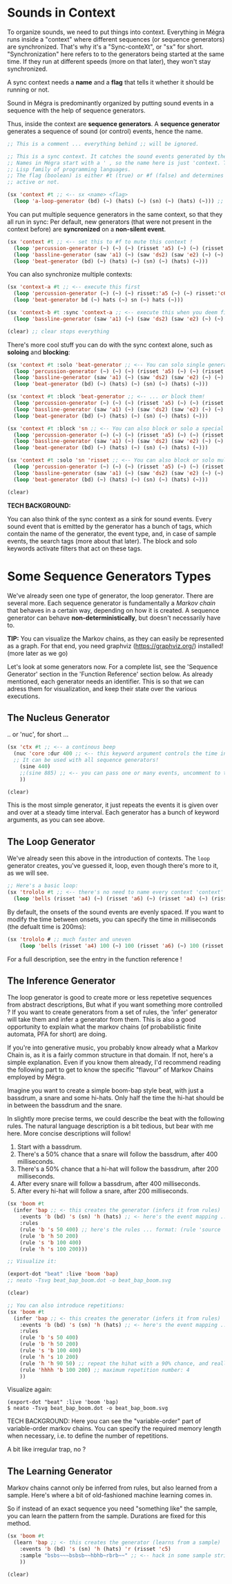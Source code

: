 # Sounds in Context

To organize sounds, we need to put things into context. Everything in Mégra runs inside a "context" where different sequences (or sequence generators) are synchronized. 
That's why it's a "Sync-conteXt", or "sx" for short. "Synchronization" here refers to to the generators being started at the same time. 
If they run at different speeds (more on that later), they won't stay synchronized.

A sync context needs a **name** and a **flag** that tells it whether it should be running or not. 

Sound in Mégra is predominantly organized by putting sound events in a sequence with the help of sequence generators.

Thus, inside the context are **sequence generators**. A **sequence generator** generates a sequence of sound (or control) events, hence the name.

```lisp
;; This is a comment ... everything behind ;; will be ignored.

;; This is a sync context. It catches the sound events generated by the sequence generators.
;; Names in Mégra start with a ' , so the name here is just 'context. This is inherited from 
;; Lisp family of programming languages.
;; The flag (boolean) is either #t (true) or #f (false) and determines whether the context 
;; active or not.

(sx 'context #t ;; <-- sx <name> <flag>
  (loop 'a-loop-generator (bd) (~) (hats) (~) (sn) (~) (hats) (~))) ;; <-- this generates a sequence of event
```

You can put multiple sequence generators in the same context, so that they all run in sync:
Per default, new generators (that were not present in the context before) are **syncronized**
on a **non-silent event**.

```lisp
(sx 'context #t ;; <-- set this to #f to mute this context !
  (loop 'percussion-generator (~) (~) (~) (risset 'a5) (~) (~) (risset 'c6) (~))
  (loop 'bassline-generator (saw 'a1) (~) (saw 'ds2) (saw 'e2) (~) (~) (saw 'c3) (~))
  (loop 'beat-generator (bd) (~) (hats) (~) (sn) (~) (hats) (~))) 
```

You can also synchronize multiple contexts:

```lisp
(sx 'context-a #t ;; <-- execute this first
  (loop 'percussion-generator (~) (~) (~) risset:'a5 (~) (~) risset:'c6 (~))
  (loop 'beat-generator bd (~) hats (~) sn (~) hats (~)))

(sx 'context-b #t :sync 'context-a ;; <-- execute this when you deem fit 
  (loop 'bassline-generator (saw 'a1) (~) (saw 'ds2) (saw 'e2) (~) (~) (saw 'c3) (~)))

(clear) ;; clear stops everything
```

There's more cool stuff you can do with the sync context alone, such as 
**soloing** and **blocking**:

```lisp
(sx 'context #t :solo 'beat-generator ;; <-- You can solo single generators ...
  (loop 'percussion-generator (~) (~) (~) (risset 'a5) (~) (~) (risset 'c6) (~))
  (loop 'bassline-generator (saw 'a1) (~) (saw 'ds2) (saw 'e2) (~) (~) (saw 'c3) (~))
  (loop 'beat-generator (bd) (~) (hats) (~) (sn) (~) (hats) (~)))

(sx 'context #t :block 'beat-generator ;; <-- ... or block them!
  (loop 'percussion-generator (~) (~) (~) (risset 'a5) (~) (~) (risset 'c6) (~))
  (loop 'bassline-generator (saw 'a1) (~) (saw 'ds2) (saw 'e2) (~) (~) (saw 'c3) (~))
  (loop 'beat-generator (bd) (~) (hats) (~) (sn) (~) (hats) (~)))

(sx 'context #t :block 'sn ;; <-- You can also block or solo a special event types.
  (loop 'percussion-generator (~) (~) (~) (risset 'a5) (~) (~) (risset 'c6) (~))
  (loop 'bassline-generator (saw 'a1) (~) (saw 'ds2) (saw 'e2) (~) (~) (saw 'c3) (~))
  (loop 'beat-generator (bd) (~) (hats) (~) (sn) (~) (hats) (~)))

(sx 'context #t :solo 'sn 'risset ;; <-- You can also block or solo multiple tags.
  (loop 'percussion-generator (~) (~) (~) (risset 'a5) (~) (~) (risset 'c6) (~))
  (loop 'bassline-generator (saw 'a1) (~) (saw 'ds2) (saw 'e2) (~) (~) saw:'c3 (~))
  (loop 'beat-generator (bd) (~) (hats) (~) (sn) (~) (hats) (~)))

(clear)
```

**TECH BACKGROUND:**

You can also think of the sync context as a sink for sound events. Every sound event
that is emitted by the generator has a bunch of tags, which contain the name of the 
generator, the event type, and, in case of sample events, the search tags (more about that later). 
The block and solo keywords activate filters that act on these tags.

# Some Sequence Generators Types

We've already seen one type of generator, the loop generator. There are several more.
Each sequence generator is fundamentally a *Markov chain* that behaves in a certain way,
depending on how it is created. A sequence generator can behave **non-deterministically**, but
doesn't necessarily have to.

**TIP:**
You can visualize the Markov chains, as they can easily be represented as a graph.
For that end, you need graphviz (https://graphviz.org/) installed! (more later as we go)

Let's look at some generators now. For a complete list, see the 'Sequence Generator' section
in the 'Function Reference' section below. As already mentioned, each generator needs an identifier.
This is so that we can adress them for visualization, and keep their state over the various executions.

## The Nucleus Generator

.. or 'nuc', for short ...

```lisp
(sx 'ctx #t ;; <-- a continous beep
  (nuc 'core :dur 400 ;; <-- this keyword argument controls the time interval. 
  ;; It can be used with all sequence generators!
    (sine 440)
    ;;(sine 885) ;; <-- you can pass one or many events, uncomment to try
    ))

(clear)
```

This is the most simple generator, it just repeats the events it is given over and over at a steady time interval. Each generator has a bunch of keyword arguments, as you can see above.

## The Loop Generator

We've already seen this above in the introduction of contexts. The `loop` generator creates, you've guessed it, loop, even though there's more to it, as we will see.

```lisp
;; Here's a basic loop:
(sx 'trololo #t ;; <-- there's no need to name every context 'context' ... you don't use 'password' for all your passwords, do you ?
  (loop 'bells (risset 'a4) (~) (risset 'a6) (~) (risset 'a4) (~) (risset 'c5) (risset 'e5)))
```

By default, the onsets of the sound events are evenly spaced. If you want to modify the time between onsets,
you can specify the time in milliseconds (the defualt time is 200ms):

```lisp
(sx 'trololo # ;; much faster and uneven
	(loop 'bells (risset 'a4) 100 (~) 100 (risset 'a6) (~) 100 (risset 'a4) (~) 300 (risset 'c5) 100 (risset 'e5)))
```

For a full description, see the entry in the function reference !

## The Inference Generator

The loop generator is good to create more or less repetetive sequences from abstract descriptions,
But what if you want something more controlled ? If you want to create generators from a set of rules, the 'infer' 
generator will take them and infer a generator from them. This is also a good opportunity to explain what the markov
chains (of probabilistic finite automata, PFA for short) are doing.

If you're into generative music, you probably know already what a Markov Chain is, as it is a fairly common structure 
in that domain. If not, here's a simple explanation. Even if you know them already, I'd recommend reading the following 
part to get to know the specific "flavour" of Markov Chains employed by Mégra.

Imagine you want to create a simple boom-bap style beat, with just a bassdrum, a snare and some hi-hats. Only half the 
time the hi-hat should be in between the bassdrum and the snare.

In slightly more precise terms, we could describe the beat with the following rules. The natural language description 
is a bit tedious, but bear with me here. More concise descriptions will follow!

1. Start with a bassdrum.
2. There's a 50% chance that a snare will follow the bassdrum, after 400 milliseconds.
3. There's a 50% chance that a hi-hat will follow the bassdrum, after 200 milliseconds.
4. After every snare will follow a bassdrum, after 400 milliseconds.
5. After every hi-hat will follow a snare, after 200 milliseconds.

```lisp
(sx 'boom #t 
  (infer 'bap ;; <- this creates the generator (infers it from rules)
    :events 'b (bd) 's (sn) 'h (hats) ;; <- here's the event mapping ... pretty prosaic ...
    :rules 
    (rule 'b 's 50 400) ;; here's the rules ... format: (rule 'source 'target probability duration)
    (rule 'b 'h 50 200) 
    (rule 's 'b 100 400) 
    (rule 'h 's 100 200)))

;; Visualize it:

(export-dot "beat" :live 'boom 'bap)
;; neato -Tsvg beat_bap_boom.dot -o beat_bap_boom.svg

(clear)

;; You can also introduce repetitions:
(sx 'boom #t 
  (infer 'bap ;; <- this creates the generator (infers it from rules)
    :events 'b (bd) 's (sn) 'h (hats) ;; <- here's the event mapping ... pretty prosaic ...
    :rules 
    (rule 'b 's 50 400)
    (rule 'b 'h 50 200) 
    (rule 's 'b 100 400) 
    (rule 'h 's 10 200)
    (rule 'h 'h 90 50) ;; repeat the hihat with a 90% chance, and really quickly
    (rule 'hhhh 'b 100 200) ;; maximum repetition number: 4
    ))
```

Visualize again: 
```
(export-dot "beat" :live 'boom 'bap)
$ neato -Tsvg beat_bap_boom.dot -o beat_bap_boom.svg
```

TECH BACKGROUND:
Here you can see the "variable-order" part of variable-order markov chains. You can specify the
required memory length when necessary, i.e. to define the number of repetitions. 

A bit like irregular trap, no ?

## The Learning Generator

Markov chains cannot only be inferred from rules, but also learned from a sample. Here's where
a bit of old-fashioned machine learning comes in. 

So if instead of an exact sequence you need "something like" the sample, you can learn the pattern
from the sample. Durations are fixed for this method.

```lisp
(sx 'boom #t 
  (learn 'bap ;; <- this creates the generator (learns from a sample)
    :events 'b (bd) 's (sn) 'h (hats) 'r (risset 'c5)
    :sample "bsbs~~~bsbsb~~hbhb~rbrb~~" ;; <-- hack in some sample string .. '~' stands for silence
    ))

(clear)
```
